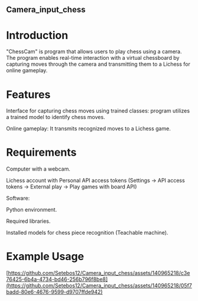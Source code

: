 ## Camera_input_chess

# Introduction

"ChessCam" is  program that allows users to play chess using a camera. The program enables real-time interaction with a virtual chessboard by capturing moves through the camera and transmitting them to a Lichess  for online gameplay.
# Features

Interface for capturing chess moves using trained classes: program utilizes a trained model to identify chess moves.

Online gameplay: It transmits recognized moves to a Lichess game.


# Requirements


Computer with a webcam.

Lichess account with Personal API access tokens (Settings -> API access tokens -> External play -> Play games with board API)


Software:

Python environment.

Required libraries.

Installed models for chess piece recognition (Teachable machine).



# Example Usage


[https://github.com/Setebos12/Camera_input_chess/assets/140965218/c3e76425-6b4a-4734-bd46-256b796f8be8](https://github.com/Setebos12/Camera_input_chess/assets/140965218/05f7badd-80e6-4676-9599-d9707ffde942)
